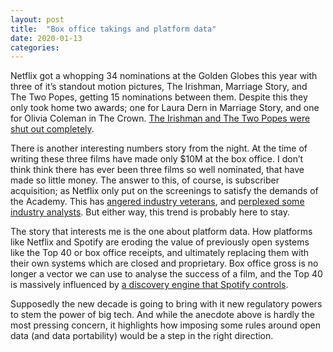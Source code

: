 ```yaml
---
layout: post
title:  "Box office takings and platform data"
date: 2020-01-13  
categories:
---
```

Netflix got a whopping 34 nominations at the Golden Globes this year with three of it’s standout motion pictures, The Irishman, Marriage Story, and The Two Popes, getting 15 nominations between them. Despite this they only took home two awards; one for Laura Dern in Marriage Story, and one for Olivia Coleman in The Crown. [The Irishman and The Two Popes were shut out completely](https://www.theverge.com/2020/1/5/21050868/golden-globes-2020-winners-list-joker-fleabag-irishman-once-upon-time-hollywood-netflix-hbo-amazon).

There is another interesting numbers story from the night. At the time of writing these three films have made only $10M at the box office. I don’t think think there has ever been three films so well nominated, that have made so little money. The answer to this, of course, is subscriber acquisition; as Netflix only put on the screenings to satisfy the demands of the Academy. This has [angered industry veterans](https://gizmodo.com/steven-spielberg-got-old-1824092623), and [perplexed some industry analysts](https://observer.com/2019/11/netflix-the-irishman-release-date-box-office-martin-scorsese/). But either way, this trend is probably here to stay.

The story that interests me is the one about platform data. How platforms like Netflix and Spotify are eroding the value of previously open systems like the Top 40 or box office receipts, and ultimately replacing them with their own systems which are closed and proprietary. Box office gross is no longer a vector we can use to analyse the success of a film, and the Top 40 is massively influenced by [a discovery engine that Spotify controls](https://www.nber.org/papers/w24713).

Supposedly the new decade is going to bring with it new regulatory powers to stem the power of big tech. And while the anecdote above is hardly the most pressing concern, it highlights how imposing some rules around open data (and data portability) would be a step in the right direction.

